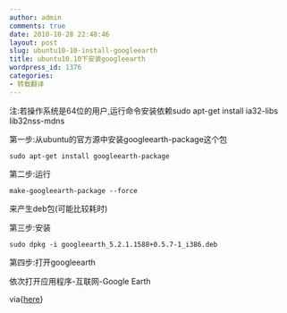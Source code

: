```yaml
---
author: admin
comments: true
date: 2010-10-28 22:48:46
layout: post
slug: ubuntu10-10-install-googleearth
title: ubuntu10.10下安装googleearth
wordpress_id: 1376
categories:
- 转载翻译
---
```


注:若操作系统是64位的用户,运行命令安装依赖sudo apt-get install ia32-libs lib32nss-mdns

第一步:从ubuntu的官方源中安装googleearth-package这个包
    
    sudo apt-get install googleearth-package

第二步:运行
    
    make-googleearth-package --force

来产生deb包(可能比较耗时)

第三步:安装
    
    sudo dpkg -i googleearth_5.2.1.1588+0.5.7-1_i386.deb 

第四步:打开googleearth

依次打开应用程序-互联网-Google Earth

via{[here](http://ubuntuguide.net/how-to-install-google-earth-in-ubuntu-10-10-maverick)}

